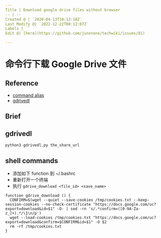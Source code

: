```yaml
---
Title | Download google drive files without browser
-- | --
Created @ | `2020-04-13T10:12:18Z`
Last Modify @| `2022-12-22T08:12:07Z`
Labels | ``
Edit @| [here](https://github.com/junxnone/techwiki/issues/81)

---
```

# 命令行下载 Google Drive 文件

## Reference
- [command alias](https://gist.github.com/iamtekeste/3cdfd0366ebfd2c0d805#gistcomment-2359248)
- [gdrivedl](https://github.com/matthuisman/gdrivedl)


## Brief
## gdrivedl

```
python3 gdrivedl.py the_share_url
```

## shell commands
- 添加如下 function 到 ~/.bashrc
- 重新打开一个终端
- 执行 `gdrive_download <file_id> <save_name>`

```
function gdrive_download () {
  CONFIRM=$(wget --quiet --save-cookies /tmp/cookies.txt --keep-session-cookies --no-check-certificate "https://docs.google.com/uc?export=download&id=$1" -O- | sed -rn 's/.*confirm=([0-9A-Za-z_]+).*/\1\n/p')
  wget --load-cookies /tmp/cookies.txt "https://docs.google.com/uc?export=download&confirm=$CONFIRM&id=$1" -O $2
  rm -rf /tmp/cookies.txt
}
```
